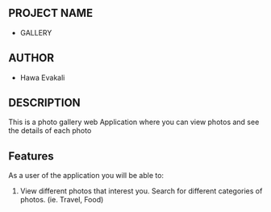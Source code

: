 ## PROJECT NAME
* GALLERY

## AUTHOR
* Hawa Evakali

## DESCRIPTION
This is a photo gallery web Application where you can view photos and see the details of each photo

## Features
As a user of the application you will be able to:
1. View different photos that interest you.
Search for different categories of photos. (ie. Travel, Food)